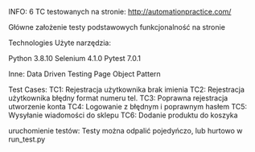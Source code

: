 

INFO:
6 TC testowanych na stronie: http://automationpractice.com/

Główne założenie testy podstawowych funkcjonalność na stronie


Technologies
Użyte narzędzia:

Python 3.8.10
Selenium 4.1.0
Pytest 7.0.1

Inne:
Data Driven Testing
Page Object Pattern

Test Cases:
TC1: Rejestracja użytkownika brak imienia
TC2: Rejestracja użytkownika błędny format numeru tel.
TC3: Poprawna rejestracja utworzenie konta
TC4: Logowanie z błędnym i poprawnym hasłem
TC5: Wysyłanie wiadomości do sklepu
TC6: Dodanie produktu do koszyka

uruchomienie testów:
Testy można odpalić pojedyńczo, lub hurtowo w run_test.py